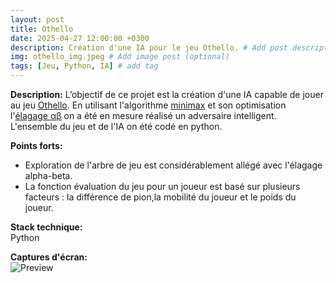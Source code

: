 ```yaml
---
layout: post
title: Othello
date: 2025-04-27 12:00:00 +0300
description: Création d'une IA pour le jeu Othello. # Add post description (optional)
img: othello_img.jpeg # Add image post (optional)
tags: [Jeu, Python, IA] # add tag
---
```


**Description:** L’objectif de ce projet est la création d'une IA capable de jouer au jeu [Othello](https://fr.wikipedia.org/wiki/Othello_(jeu)). En utilisant l'algorithme [minimax](https://fr.wikipedia.org/wiki/Algorithme_minimax) et son optimisation l'[élagage αβ](https://fr.wikipedia.org/wiki/%C3%89lagage_alpha-b%C3%AAta) on a été en mesure réalisé un adversaire intelligent. L'ensemble du jeu et de l'IA on été codé en python. 

**Points forts:**
- Exploration de l'arbre de jeu est considérablement allégé avec l'élagage alpha-beta. 
- La fonction évaluation du jeu pour un joueur est basé sur plusieurs facteurs : la différence de pion,la mobilité du joueur et le poids du joueur.

**Stack technique:**  
Python

**Captures d'écran:**  
![Preview](lien-vers-image)
